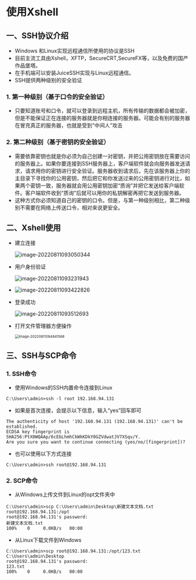 # 使用Xshell

## 一、SSH协议介绍

- Windows 和Linux实现远程通信所使用的协议是SSH
- 目前主流工具由Xshell，XFTP，SecureCRT,SecureFX等，以及免费的国产作品堡塔。
- 在手机端可以安装JuiceSSH实现与Linux远程通信。
- SSH提供两种级别的安全验证

### 1. 第一种级别（基于口令的安全验证）

- 只要知道账号和口令，就可以登录到远程主机，所有传输的数据都会被加密，但是不能保证正在连接的服务器就是你相连接的服务器。可能会有别的服务器在冒充真正的服务器，也就是受到“中间人”攻击

### 2. 第二种级别（基于密钥的安全验证）

- 需要依靠密钥也就是你必须为自己创建一对密钥，并把公用密钥放在需要访问的服务器上。如果你要连接到SSH服务器上，客户端软件就会向服务器发送请求，请求用你的密钥进行安全验证。服务器收到请求后，先在该服务器上你的主目录下寻找你的公用密钥，然后把它和你发送过来的公用密钥进行对比，如果两个密钥一致，服务器就会用公用密钥加密“质询”并把它发送给客户端软件。客户端软件收到“质询”后就可以用你的私钥解密再把它发送到服务器。
- 这种方式你必须知道自己的密钥的口令。但是，与第一种级别相比，第二种级别不需要在网络上传送口令，相对来说更安全。

## 二、Xshell使用

- 建立连接

  ![image-20220811093050344](https://s2.loli.net/2022/08/11/SrZjq4TyBMYsEJx.png)

- 用户身份验证

  ![image-20220811093231943](https://s2.loli.net/2022/08/11/rnbCYxZ4uREW5Qm.png)

- ![image-20220811093422826](https://s2.loli.net/2022/08/11/XsCpdf8xtIKilra.png)

- 登录成功

  ![image-20220811093512693](https://s2.loli.net/2022/08/11/9xboSJ2CfsDpl4z.png)
  
- 打开文件管理器方便操作

  <img src="https://s2.loli.net/2022/08/11/K2BWrwcGOXoDybh.png" alt="image-20220811094841568" style="zoom: 67%;" />

## 三、SSH与SCP命令

### 1. SSH命令

- 使用Windows的SSH内置命令连接到Linux

```
C:\Users\admin>ssh -l root 192.168.94.131
```

- 如果是首次连接，会提示以下信息，输入“yes”回车即可

```
The authenticity of host '192.168.94.131 (192.168.94.131)' can't be established.
ECDSA key fingerprint is SHA256:PtX0WQAAp/6cEbLhmhCkWkKDkY0GZVdwatJV7XSqv/Y.
Are you sure you want to continue connecting (yes/no/[fingerprint])?
```

- 也可以使用以下方式连接

```
C:\Users\admin>ssh root@192.168.94.131
```

### 2. SCP命令

- 从Windows上传文件到Linux的opt文件夹中

```
C:\Users\admin>scp C:\Users\admin\Desktop\新建文本文档.txt root@192.168.94.131:/opt
root@192.168.94.131's password:
新建文本文档.txt                                                                100%    0     0.0KB/s   00:00
```

- 从Linux下载文件到Windows

```
C:\Users\admin>scp root@192.168.94.131:/opt/123.txt C:\Users\admin\Desktop
root@192.168.94.131's password:
123.txt                                                                               100%    0     0.0KB/s   00:00
```

